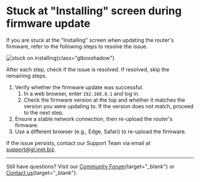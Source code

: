 # Stuck at "Installing" screen during firmware update

If you are stuck at the "Installing" screen when updating the router's firmware, refer to the following steps to resolve the issue. 

![stuck on installing](https://static.gl-inet.com/docs/router/en/4/faq/troubleshooting/stuck_on_installing/installing.png){class="glboxshadow"}

After each step, check if the issue is resolved. If resolved, skip the remaining steps.

1. Verify whether the firmware update was successful. 
    1. In a web browser, enter `192.168.8.1` and log in. 
    2. Check the firmware version at the top and whether it matches the version you were updating to. If the version does not match, proceed to the next step.
2. Ensure a stable network connection, then re-upload the router's firmware.
3. Use a different browser (e.g., Edge, Safari) to re-upload the firmware. 

If the issue persists, contact our Support Team via email at [support@gl.inet.biz](mailto:support@glinet.biz). 

---

Still have questions? Visit our [Community Forum](https://forum.gl-inet.com){target="_blank"} or [Contact us](https://www.gl-inet.com/contacts/){target="_blank"}.
